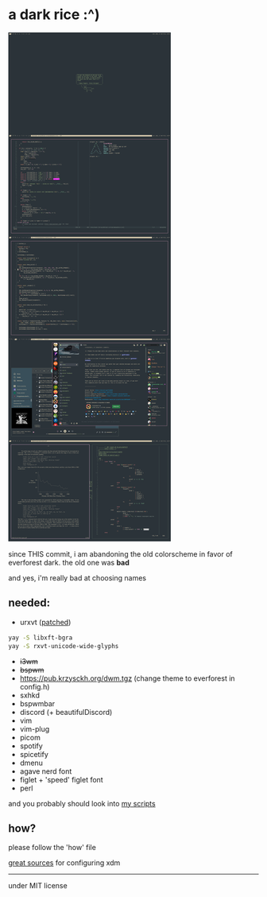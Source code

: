 # a dark rice :^)

![screenshot](https://raw.githubusercontent.com/krzysckh/darkrice/master/what.png)

since THIS commit, i am abandoning the old colorscheme in favor of everforest
dark. the old one was **bad**

and yes, i'm really bad at choosing names

## needed:

- urxvt ([patched](https://aur.archlinux.org/packages/rxvt-unicode-truecolor-wide-glyphs/))
```sh
yay -S libxft-bgra
yay -S rxvt-unicode-wide-glyphs
```
- ~~i3wm~~
- ~~bspwm~~
- https://pub.krzysckh.org/dwm.tgz 
  (change theme to everforest in config.h)
- sxhkd
- bspwmbar
- discord (+ beautifulDiscord)
- vim
- vim-plug
- picom
- spotify
- spicetify
- dmenu
- agave nerd font
- figlet + 'speed' figlet font
- perl

and you probably should look into [my scripts](https://github.com/krzysckh/bin)

## how?

please follow the 'how' file

[great sources](https://www.tumfatig.net/2019/customizing-openbsd-xenodm/)
for configuring xdm

----

under MIT license

